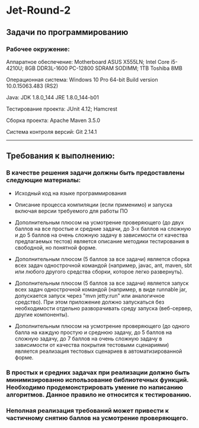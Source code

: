 # Jet-Round-2
## Задачи по программированию

### Рабочее окружение:
Аппаратное обеспечение:  Motherboard ASUS X555LN;
                         Intel Core i5-4210U; 
                         8GB DDR3L-1600 PC-12800 SDRAM SODIMM;
                         1TB Toshiba 8MB

Операционная система:    Windows 10 Pro 64-bit Build version 10.0.15063.483 (RS2)

Java:                    JDK 1.8.0_144
                         JRE 1.8.0_144-b01

Тестирование проекта:    JUnit 4.12; Hamcrest

Сборка проекта:          Apache Maven 3.5.0

Система контроля версий: Git 2.14.1


___

## Требования к выполнению:

### В качестве решения задачи должны быть предоставлены следующие материалы:
- Исходный код на языке программирования

- Описание процесса компиляции (если применимо) и запуска включая версии требуемого
для работы ПО

- Дополнительным плюсом на усмотрение проверяющего (до двух баллов на все простые и
средние задачи, до 3-х баллов на сложную и до 5 баллов на очень сложную задачу в
зависимости от качества предлагаемых тестов) является описание методики тестирования
в свободной, но понятной форме.

- Дополнительным плюсом (5 баллов за все задачи) является сборка всех задач
однострочной командой (например, javac, ant, maven, sbt или любого другого средства
сборки, которое легко развернуть).

- Дополнительным плюсом (5 баллов за все задачи) является запуск всех задач
однострочной командой (например, в виде runnable jar, допускается запуск через
"mvn jetty:run" или аналогичное средство). При этом приложение должно запускаться без необходимости
отдельно разворачивать среду запуска (веб-сервер, другие компоненты).

- Дополнительным плюсом на усмотрение проверяющего (до одного балла на каждую
простую и среднюю задачу, до 5 баллов на сложную задачу, до 7 баллов на очень сложную
задачу в зависимости от качества покрытия тестовыми сценариями) является реализация
тестовых сценариев в автоматизированной форме.

### В простых и средних задачах при реализации должно быть минимизированно использование библиотечных функций. Необходимо продемонстрировать умение по написанию алгоритмов. Данное правило не относится к тестированию.

### Неполная реализация требований может привести к частичному снятию баллов на усмотрение проверяющего.
